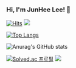### Hi, I'm JunHee Lee! 👋
[![Hits](https://hits.seeyoufarm.com/api/count/incr/badge.svg?url=https%3A%2F%2Fgithub.com%2Fwnsgml7267&count_bg=%236AABEF&title_bg=%231B86F1&icon=&icon_color=%23E7E7E7&title=hits&edge_flat=false)](https://hits.seeyoufarm.com) <a href="https://dlwns7267.tistory.com/449?category=1051856"><img src="https://img.shields.io/badge/blog-000000?style=flat-square&logo=Blogger&logoColor=white"/></a>

[![Top Langs](https://github-readme-stats.vercel.app/api/top-langs/?username=wnsgml7267&langs_count=12&layout=compact&theme=dark)](https://github.com/anuraghazra/github-readme-stats)


![Anurag's GitHub stats](https://github-readme-stats.vercel.app/api?username=wnsgml7267&show_icons=true&theme=dark)

[![Solved.ac
프로필](http://mazassumnida.wtf/api/v2/generate_badge?boj=wnsgml7267)](https://solved.ac/wnsgml7267) <img src="http://mazandi.herokuapp.com/api?handle=wnsgml7267&theme=cold"/>






<!--
**wnsgml7267/wnsgml7267** is a ✨ _special_ ✨ repository because its `README.md` (this file) appears on your GitHub profile.

Here are some ideas to get you started:

- 🔭 I’m currently working on ...
- 🌱 I’m currently learning ...
- 👯 I’m looking to collaborate on ...
- 🤔 I’m looking for help with ...
- 💬 Ask me about ...
- 📫 How to reach me: ...
- 😄 Pronouns: ...
- ⚡ Fun fact: ...

-->
